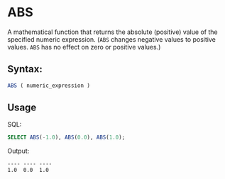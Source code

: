 # ABS

A mathematical function that returns the absolute (positive) value of the specified numeric expression. (`ABS` changes negative values to positive values. `ABS` has no effect on zero or positive values.)

## Syntax:
```SQL
ABS ( numeric_expression )
```
## Usage
SQL:
```SQL
SELECT ABS(-1.0), ABS(0.0), ABS(1.0);
```

Output:
```
---- ---- ----  
1.0  0.0  1.0
```
